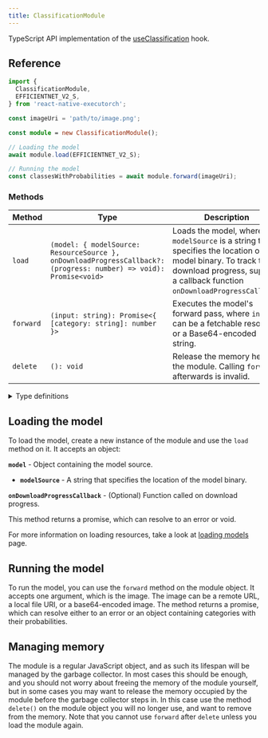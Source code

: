 ```yaml
---
title: ClassificationModule
---
```


TypeScript API implementation of the [useClassification](../../02-hooks/02-computer-vision/useClassification.md) hook.

## Reference

```typescript
import {
  ClassificationModule,
  EFFICIENTNET_V2_S,
} from 'react-native-executorch';

const imageUri = 'path/to/image.png';

const module = new ClassificationModule();

// Loading the model
await module.load(EFFICIENTNET_V2_S);

// Running the model
const classesWithProbabilities = await module.forward(imageUri);
```

### Methods

| Method    | Type                                                                                                               | Description                                                                                                                                                                                |
| --------- | ------------------------------------------------------------------------------------------------------------------ | ------------------------------------------------------------------------------------------------------------------------------------------------------------------------------------------ |
| `load`    | `(model: { modelSource: ResourceSource }, onDownloadProgressCallback?: (progress: number) => void): Promise<void>` | Loads the model, where `modelSource` is a string that specifies the location of the model binary. To track the download progress, supply a callback function `onDownloadProgressCallback`. |
| `forward` | `(input: string): Promise<{ [category: string]: number }>`                                                         | Executes the model's forward pass, where `input` can be a fetchable resource or a Base64-encoded string.                                                                                   |
| `delete`  | `(): void`                                                                                                         | Release the memory held by the module. Calling `forward` afterwards is invalid.                                                                                                            |

<details>
<summary>Type definitions</summary>

```typescript
type ResourceSource = string | number | object;
```

</details>

## Loading the model

To load the model, create a new instance of the module and use the `load` method on it. It accepts an object:

**`model`** - Object containing the model source.

- **`modelSource`** - A string that specifies the location of the model binary.

**`onDownloadProgressCallback`** - (Optional) Function called on download progress.

This method returns a promise, which can resolve to an error or void.

For more information on loading resources, take a look at [loading models](../../01-fundamentals/02-loading-models.md) page.

## Running the model

To run the model, you can use the `forward` method on the module object. It accepts one argument, which is the image. The image can be a remote URL, a local file URI, or a base64-encoded image. The method returns a promise, which can resolve either to an error or an object containing categories with their probabilities.

## Managing memory

The module is a regular JavaScript object, and as such its lifespan will be managed by the garbage collector. In most cases this should be enough, and you should not worry about freeing the memory of the module yourself, but in some cases you may want to release the memory occupied by the module before the garbage collector steps in. In this case use the method `delete()` on the module object you will no longer use, and want to remove from the memory. Note that you cannot use `forward` after `delete` unless you load the module again.
